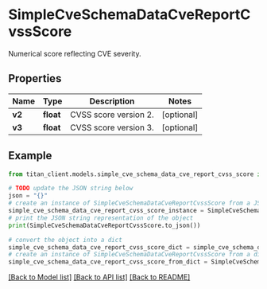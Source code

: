# SimpleCveSchemaDataCveReportCvssScore

Numerical score reflecting CVE severity.

## Properties

Name | Type | Description | Notes
------------ | ------------- | ------------- | -------------
**v2** | **float** | CVSS score version 2. | [optional] 
**v3** | **float** | CVSS score version 3. | [optional] 

## Example

```python
from titan_client.models.simple_cve_schema_data_cve_report_cvss_score import SimpleCveSchemaDataCveReportCvssScore

# TODO update the JSON string below
json = "{}"
# create an instance of SimpleCveSchemaDataCveReportCvssScore from a JSON string
simple_cve_schema_data_cve_report_cvss_score_instance = SimpleCveSchemaDataCveReportCvssScore.from_json(json)
# print the JSON string representation of the object
print(SimpleCveSchemaDataCveReportCvssScore.to_json())

# convert the object into a dict
simple_cve_schema_data_cve_report_cvss_score_dict = simple_cve_schema_data_cve_report_cvss_score_instance.to_dict()
# create an instance of SimpleCveSchemaDataCveReportCvssScore from a dict
simple_cve_schema_data_cve_report_cvss_score_from_dict = SimpleCveSchemaDataCveReportCvssScore.from_dict(simple_cve_schema_data_cve_report_cvss_score_dict)
```
[[Back to Model list]](../README.md#documentation-for-models) [[Back to API list]](../README.md#documentation-for-api-endpoints) [[Back to README]](../README.md)


